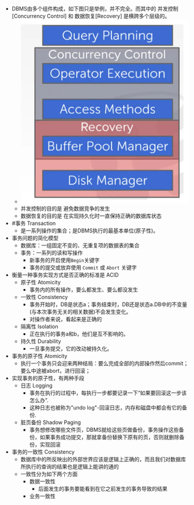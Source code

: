 - DBMS由多个组件构成，如下图只是举例，并不完全。而其中的 并发控制[Concurrency Control] 和 数据恢复[Recovery] 是横跨多个层级的。
	- ![image.png](../assets/image_1717987012659_0.png)
	- 并发控制的目的是 避免数据竞争的发生
	- 数据恢复的目的是 在实现持久化时一直保持正确的数据库状态
- #事务  Transaction
	- 是一系列操作的集合；是DBMS执行的最基本单位(原子性)。
- 事务问题的简化模型
	- 数据库：一组固定不变的、无重复项的数据表的集合
	- 事务：一系列的读和写操作
		- 新事务的开启使用`Begin`关键字
		- 事务的提交或放弃使用 `Commit` 或 `Abort` 关键字
- 衡量一种事务实现方式是否正确的标准是 ACID
	- 原子性 Atomicity
		- 事务内的所有操作，要么都发生、要么都没发生
	- 一致性 Consistency
		- 事务开始时，DB是状态a；事务结束时，DB还是状态a.DB中的不变量(与本次事务无关的相关数据)不会发生变化。
		- 对操作者来说，看起来是正确的
	- 隔离性 Isolation
		- 正在执行的事务a和b，他们是互不影响的。
	- 持久性 Durability
		- 一旦事务提交，它的改动被持久化。
- 事务的原子性 Atomicity
	- 执行一个事务只会迎来两种结局：要么完成全部的内部操作然后commit；要么中途被abort，进行回滚；
- 实现事务的原子性，有两种手段
	- 日志 Logging
		- 事务在执行的过程中，每执行一步都要记录一下“如果要回滚这一步该怎么办”.
		- 这种日志也被称为"undo log"-回滚日志，内存和磁盘中都会有它的备份.
	- 脏页备份 Shadow Paging
		- 事务想修改哪些文件页，DBMS就给这些页做备份，事务操作这些备份，如果事务成功提交，那就拿备份替换下原有的页，否则就删除备份，实现回滚
- 事务的一致性 Consistency
	- 数据库中的所反映出的外部世界应该是逻辑上正确的，而且我们对数据库所执行的查询的结果也是逻辑上能讲的通的
	- 一致性分为如下两个方面
		- 数据一致性
			- 后面发生的事务要能看到在它之前发生的事务导致的结果
		- 业务一致性